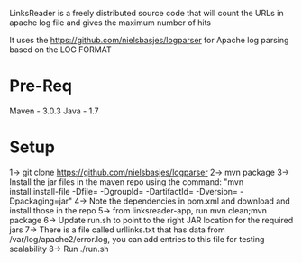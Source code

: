 LinksReader is a freely distributed source code that will count the URLs in apache log file and gives the maximum number of hits

It uses the https://github.com/nielsbasjes/logparser for Apache log parsing based on the LOG FORMAT

Pre-Req
=======
Maven - 3.0.3
Java - 1.7

Setup
======

1-> git clone https://github.com/nielsbasjes/logparser
2-> mvn package
3-> Install the jar files in the maven repo using the command:
    "mvn install:install-file -Dfile=<jar file> -DgroupId=<group> -DartifactId=<artiface> -Dversion=<version> -Dpackaging=jar"
4-> Note the dependencies in pom.xml and download and install those in the repo
5-> from linksreader-app, run mvn clean;mvn package
6-> Update run.sh to point to the right JAR location for the required jars
7-> There is a file called urllinks.txt that has data from /var/log/apache2/error.log, you can add entries to this file for testing scalability 
8-> Run ./run.sh





